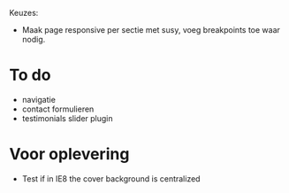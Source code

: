 Keuzes:

- Maak page responsive per sectie met susy, voeg breakpoints toe waar nodig.

# To do

- navigatie
- contact formulieren
- testimonials slider plugin

# Voor oplevering

- Test if in IE8 the cover background is centralized
